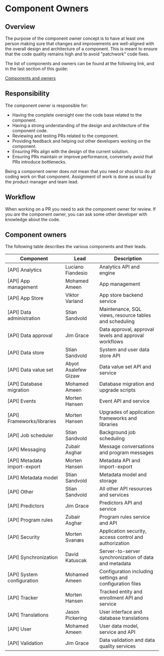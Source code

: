 # Component Owners

## Overview

The purpose of the component owner concept is to have at least one person making sure that changes and improvements are well-aligned with the overall design and architecture of a component. This is meant to ensure that the code quality remains high and to avoid "patchwork" code fixes.

The list of components and owners can be found at the following link, and in the last section of this guide:

[Components and owners](https://jira.dhis2.org/projects/DHIS2?selectedItem=com.atlassian.jira.jira-projects-plugin:components-page)

## Responsibility

The component owner is responsible for:

* Having the complete oversight over the code base related to the component.
* Having a strong understanding of the design and architecture of the component code.
* Reviewing and testing PRs related to the component.
* Providing feedback and helping out other developers working on the component.
* Ensuring PRs align with the design of the current solution.
* Ensuring PRs maintain or improve performance, conversely avoid that PRs introduce bottlenecks.


Being a component owner does _not_ mean that you need or should to do all coding work on that component. Assignment of work is done as usual by the product manager and team lead.
   
## Workflow

When working on a PR you need to ask the component owner for review. If you _are_ the component owner, you can ask some other developer with knowledge about the code.

## Component owners

The following table describes the various components and their leads.

|Component                     |Lead                |Description                                                              |
|------------------------------|--------------------|-------------------------------------------------------------------------|
|[API] Analytics               |Luciano Fiandesio   |Analytics API and engine                                                 |
|[API] App management          |Mohamed Ameen       |App management                                                           |
|[API] App Store               |Viktor Varland      |App store backend service                                                |
|[API] Data administration     |Stian Sandvold      |Maintenance, SQL views, resource tables and scheduling                   |
|[API] Data approval           |Jim Grace           |Data approval, approval levels and approval workflows                    |
|[API] Data store              |Stian Sandvold      |System and user data store API                                           |
|[API] Data value set          |Abyot Asalefew Gizaw|Data value set API and service                                           |
|[API] Database migration      |Mohamed Ameen       |Database migration and upgrade scripts                                   |
|[API] Events                  |Morten Hansen       |Event API and service                                                    |
|[API] Frameworks/libraries    |Morten Hansen       |Upgrades of application frameworks and libraries                         |
|[API] Job scheduler           |Stian Sandvold      |Background job scheduling                                                |
|[API] Messaging               |Zubair Asghar       |Message conversations and program messages                               |
|[API] Metadata import-export  |Morten Hansen       |Metadata API and import-export                                           |
|[API] Metadata model          |Stian Sandvold      |Metadata model and storage                                               |
|[API] Other                   |Stian Sandvold      |All other API resources and services                                     |
|[API] Predictors              |Jim Grace           |Predictors API and service                                               |
|[API] Program rules           |Zubair Asghar       |Program rules service and API                                            |
|[API] Security                |Morten Svanæs       |Application security, access control and authorization                   |
|[API] Synchronization         |David Katuscak      |Server-to-server synchronization of data and metadata                    |
|[API] System configuration    |Mohamed Ameen       |Configuration including settings and configuration files|
|[API] Tracker                 |Morten Hansen       |Tracked entity and enrollment API and service                            |
|[API] Translations            |Jason Pickering     |User interface and database translations                                 |
|[API] User                    |Mohamed Ameen       |User data model, service and API                                         |
|[API] Validation              |Jim Grace           |Data validation and data quality services                                |
